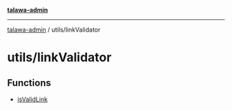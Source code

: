 [**talawa-admin**](../../README.md)

***

[talawa-admin](../../modules.md) / utils/linkValidator

# utils/linkValidator

## Functions

- [isValidLink](functions/isValidLink.md)

